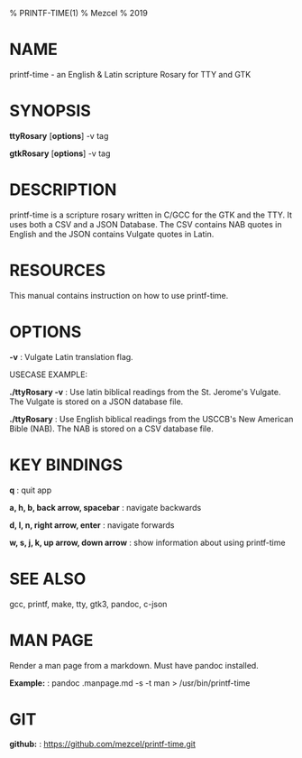 % PRINTF-TIME(1)
% Mezcel
% 2019

# NAME

printf-time - an English & Latin scripture Rosary for TTY and GTK

# SYNOPSIS

**ttyRosary** [**options**] -v tag

**gtkRosary** [**options**] -v tag

# DESCRIPTION

printf-time is a  scripture rosary written in C/GCC for the GTK and the TTY. It uses both a CSV and a JSON Database. The CSV contains NAB quotes in English and the JSON contains Vulgate quotes in Latin.

# RESOURCES

This manual contains instruction on how to use printf-time.

# OPTIONS

**-v**
:   Vulgate Latin translation flag.

USECASE EXAMPLE:

**./ttyRosary -v**
: Use latin biblical readings from the St. Jerome's Vulgate. The Vulgate is stored on a JSON database file.

**./ttyRosary**
: Use English biblical readings from the USCCB's New American Bible (NAB). The NAB is stored on a CSV database file.

# KEY BINDINGS

**q**
: quit app

**a, h, b, back arrow, spacebar**
: navigate backwards

**d, l, n, right arrow, enter**
: navigate forwards

**w, s, j, k, up arrow, down arrow**
: show information about using printf-time

# SEE ALSO

gcc, printf, make, tty, gtk3, pandoc, c-json

# MAN PAGE

Render a man page from a markdown. Must have pandoc installed.

**Example:**
: pandoc .manpage.md -s -t man > /usr/bin/printf-time

# GIT

**github:**
: https://github.com/mezcel/printf-time.git